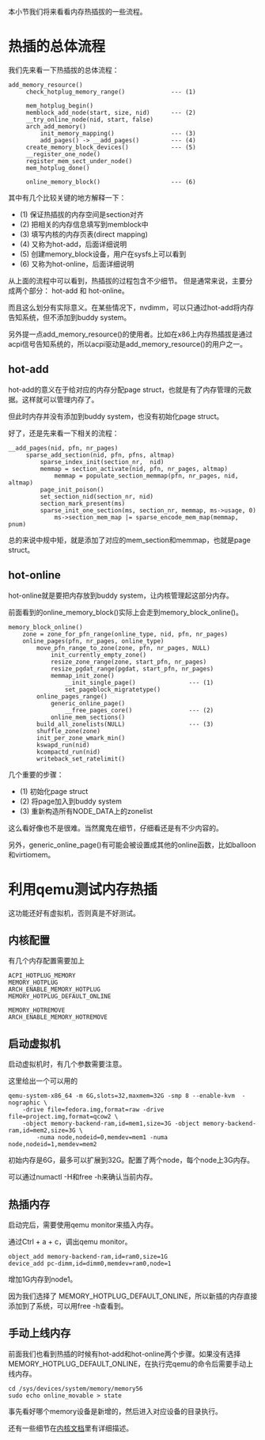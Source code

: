 本小节我们将来看看内存热插拔的一些流程。

# 热插的总体流程

我们先来看一下热插拔的总体流程：

```
add_memory_resource()
     check_hotplug_memory_range()             --- (1)

     mem_hotplug_begin()
     memblock_add_node(start, size, nid)      --- (2)
     __try_online_node(nid, start, false)
     arch_add_memory()
         init_memory_mapping()                --- (3)
         add_pages() -> __add_pages()         --- (4)
     create_memory_block_devices()            --- (5)
     __register_one_node()
     register_mem_sect_under_node()
     mem_hotplug_done()

     online_memory_block()                    --- (6)
```

其中有几个比较关键的地方解释一下：

* (1) 保证热插拔的内存空间是section对齐
* (2) 把相关的内存信息填写到memblock中
* (3) 填写内核的内存页表(direct mapping)
* (4) 又称为hot-add，后面详细说明
* (5) 创建memory_block设备，用户在sysfs上可以看到
* (6) 又称为hot-online，后面详细说明

从上面的流程中可以看到，热插拔的过程包含不少细节。
但是通常来说，主要分成两个部分： hot-add 和 hot-online。

而且这么划分有实际意义。在某些情况下，nvdimm，可以只通过hot-add将内存告知系统，但不添加到buddy system。

另外提一点add_memory_resource()的使用者。比如在x86上内存热插拔是通过acpi信号告知系统的，所以acpi驱动是add_memory_resource()的用户之一。

## hot-add

hot-add的意义在于给对应的内存分配page struct，也就是有了内存管理的元数据。这样就可以管理内存了。

但此时内存并没有添加到buddy system，也没有初始化page struct。

好了，还是先来看一下相关的流程：

```
__add_pages(nid, pfn, nr_pages)
     sparse_add_section(nid, pfn, pfns, altmap)
         sparse_index_init(section_nr,  nid)
         memmap = section_activate(nid, pfn, nr_pages, altmap)
             memmap = populate_section_memmap(pfn, nr_pages, nid, altmap)
         page_init_poison()
         set_section_nid(section_nr, nid)
         section_mark_present(ms)
         sparse_init_one_section(ms, section_nr, memmap, ms->usage, 0)
             ms->section_mem_map |= sparse_encode_mem_map(memmap, pnum)
```

总的来说中规中矩，就是添加了对应的mem_section和memmap，也就是page struct。

## hot-online

hot-online就是要把内存放到buddy system，让内核管理起这部分内存。

前面看到的online_memory_block()实际上会走到memory_block_online()。


```
memory_block_online()
    zone = zone_for_pfn_range(online_type, nid, pfn, nr_pages)
    online_pages(pfn, nr_pages, online_type)
        move_pfn_range_to_zone(zone, pfn, nr_pages, NULL)
            init_currently_empty_zone()
            resize_zone_range(zone, start_pfn, nr_pages)
            resize_pgdat_range(pgdat, start_pfn, nr_pages)
            memmap_init_zone()
                __init_single_page()               --- (1)
                set_pageblock_migratetype()
        online_pages_range()
            generic_online_page()
                __free_pages_core()                --- (2)
            online_mem_sections()
        build_all_zonelists(NULL)                  --- (3)
        shuffle_zone(zone)
        init_per_zone_wmark_min()
        kswapd_run(nid)
        kcompactd_run(nid)
        writeback_set_ratelimit()
```

几个重要的步骤：

* (1) 初始化page struct
* (2) 将page加入到buddy system
* (3) 重新构造所有NODE_DATA上的zonelist

这么看好像也不是很难。当然魔鬼在细节，仔细看还是有不少内容的。

另外，generic_online_page()有可能会被设置成其他的online函数，比如balloon和virtiomem。

# 利用qemu测试内存热插

这功能还好有虚拟机，否则真是不好测试。

## 内核配置

有几个内存配置需要加上

```
ACPI_HOTPLUG_MEMORY
MEMORY_HOTPLUG
ARCH_ENABLE_MEMORY_HOTPLUG
MEMORY_HOTPLUG_DEFAULT_ONLINE

MEMORY_HOTREMOVE
ARCH_ENABLE_MEMORY_HOTREMOVE
```

## 启动虚拟机

启动虚拟机时，有几个参数需要注意。

这里给出一个可以用的

```
qemu-system-x86_64 -m 6G,slots=32,maxmem=32G -smp 8 --enable-kvm  -nographic \
	-drive file=fedora.img,format=raw -drive file=project.img,format=qcow2 \ 
	-object memory-backend-ram,id=mem1,size=3G -object memory-backend-ram,id=mem2,size=3G \
        -numa node,nodeid=0,memdev=mem1 -numa node,nodeid=1,memdev=mem2
```

初始内存是6G，最多可以扩展到32G。配置了两个node，每个node上3G内存。

可以通过numactl -H和free -h来确认当前内存。

## 热插内存

启动完后，需要使用qemu monitor来插入内存。

通过Ctrl + a + c，调出qemu monitor。


```
object_add memory-backend-ram,id=ram0,size=1G
device_add pc-dimm,id=dimm0,memdev=ram0,node=1
```

增加1G内存到node1。

因为我们选择了 MEMORY_HOTPLUG_DEFAULT_ONLINE，所以新插的内存直接添加到了系统，可以用free -h查看到。

## 手动上线内存

前面我们也看到热插的时候有hot-add和hot-online两个步骤。如果没有选择MEMORY_HOTPLUG_DEFAULT_ONLINE，在执行完qemu的命令后需要手动上线内存。

```
cd /sys/devices/system/memory/memory56
sudo echo online_movable > state
```

事先看好哪个memory设备是新增的，然后进入对应设备的目录执行。

还有一些细节在[内核文档][1]里有详细描述。

[1]: https://git.kernel.org/pub/scm/linux/kernel/git/torvalds/linux.git/tree/Documentation/admin-guide/mm/memory-hotplug.rst
